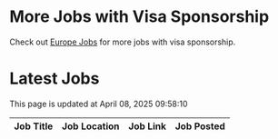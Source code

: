 # More Jobs with Visa Sponsorship

Check out [Europe Jobs](https://github.com/sureshparimi/europejobs#latest-jobs) for more jobs with visa sponsorship.

# Latest Jobs

This page is updated at April 08, 2025 09:58:10

| Job Title | Job Location | Job Link | Job Posted |
| --- | --- | --- | --- |
